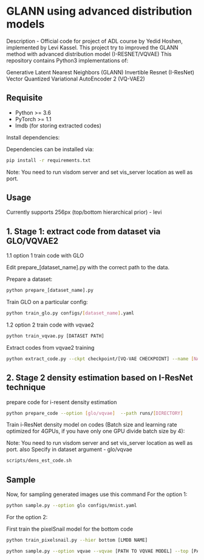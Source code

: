# GLANN using advanced distribution models
Description -
Official code for project of ADL course by Yedid Hoshen, implemented by Levi Kassel.
This project try to improved the GLANN method with advanced distribution model (I-RESNET/VQVAE)
This repository contains Python3 implementations of:

Generative Latent Nearest Neighbors (GLANN)
Invertible Resnet (I-ResNet)
Vector Quantized Variational AutoEncoder 2 (VQ-VAE2)


## Requisite

* Python >= 3.6
* PyTorch >= 1.1
* lmdb (for storing extracted codes)

Install dependencies:

Dependencies can be installed via:
```bash
pip install -r requirements.txt
```

Note: You need to run visdom server and set vis_server location as well as port.

## Usage

Currently supports 256px (top/bottom hierarchical prior) - levi

## 1. Stage 1: extract code from dataset via GLO/VQVAE2

1.1 option 1 train code with GLO

Edit prepare_[dataset_name].py with the correct path to the data.


Prepare a dataset:

```bash
python prepare_‫dataset_name]‬].py
```

Train GLO on a particular config:

```bash
python train_glo.py configs/[dataset_name].yaml
```

1.2 option 2 train code with vqvae2

```bash
python train_vqvae.py [DATASET PATH]
```

Extract codes from vqvae2 training

```bash
python extract_code.py --ckpt checkpoint/[VQ-VAE CHECKPOINT] --name [NAME_OF_LMBD] runs\
```

## 2. Stage 2 density estimation based on I-ResNet technique

prepare code for i-resent density estimation

```bash
python prepare_code --option [glo/vqvae]  --path runs/[DIRECTORY]  
```

Train i-ResNet density model on codes (Batch size and learning rate optimized for 4GPUs, if you have only one GPU divide batch size by 4):


Note: You need to run visdom server and set vis_server location as well as port. also Specify in dataset argument ‫-‬ glo/vqvae


```bash
scripts/dens_est_code.sh
```


## Sample
Now, for sampling generated images use this command 
For the option 1:

```bash
python sample.py --option glo configs/mnist.yaml  
```

For the option 2:

First train the pixelSnail model for the bottom code
	
```bash
python train_pixelsnail.py --hier bottom [LMDB NAME]
```

```bash
python sample.py --option vqvae --vqvae [PATH TO VQVAE MODEL] --top [PATH TO I-ResNet MODEL] --bottom [PATH TO PixelSnail BOTTOM MODEL] [NAME_OF_FILE]
```
